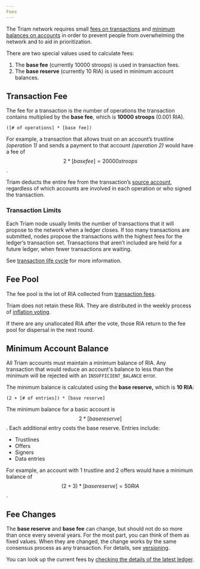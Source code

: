 ```yaml
---
Fees
---
```


The Triam network requires small [fees on transactions](#transaction-fee) and [minimum balances on accounts](#minimum-account-balance) in order to prevent people from overwhelming the network and to aid in prioritization.

There are two special values used to calculate fees:

1. The **base fee** (currently 10000 stroops) is used in transaction fees.
2. The **base reserve** (currently 10 RIA) is used in minimum account balances.


## Transaction Fee

The fee for a transaction is the number of operations the transaction contains multiplied by the **base fee**, which is **10000 stroops** (0.001 RIA).

```math-formula
([# of operations] * [base fee])
```

For example, a transaction that allows trust on an account’s trustline *(operation 1)* and sends a payment to that account *(operation 2)* would have a fee of $$2 * [base fee] = 20000 stroops$$.

Triam deducts the entire fee from the transaction’s [source account](./transactions.md#source-account), regardless of which accounts are involved in each operation or who signed the transaction.


### Transaction Limits

Each Triam node usually limits the number of transactions that it will propose to the network when a ledger closes. If too many transactions are submitted, nodes propose the transactions with the highest fees for the ledger’s transaction set. Transactions that aren’t included are held for a future ledger, when fewer transactions are waiting.

See [transaction life cycle](./transactions.md#life-cycle) for more information.

## Fee Pool

The fee pool is the lot of RIA collected from [transaction fees](./fees.md#transaction-fee).

Triam does not retain these RIA. They are distributed in the weekly process of [inflation voting](./inflation.md).

If there are any unallocated RIA after the vote, those RIA return to the fee pool for dispersal in the next round.

## Minimum Account Balance

All Triam accounts must maintain a minimum balance of RIA. Any transaction that would reduce an account's balance to less than the minimum will be rejected with an `INSUFFICIENT_BALANCE` error.

The minimum balance is calculated using the **base reserve,** which is **10 RIA**:

```math-formula
(2 + [# of entries]) * [base reserve]
```

The minimum balance for a basic account is $$2 * [base reserve]$$. Each additional entry costs the base reserve. Entries include:

- Trustlines
- Offers
- Signers
- Data entries

For example, an account with 1 trustline and 2 offers would have a minimum balance of $$(2 + 3) * [base reserve] = 50 RIA$$.


## Fee Changes

The **base reserve** and **base fee** can change, but should not do so more than once every several years. For the most part, you can think of them as fixed values. When they are changed, the change works by the same consensus process as any transaction. For details, see [versioning](https://www.Triam.org/developers/guides/concepts/versioning.html).

You can look up the current fees by [checking the details of the latest ledger](../../horizon/reference/endpoints/ledgers-single.md).
